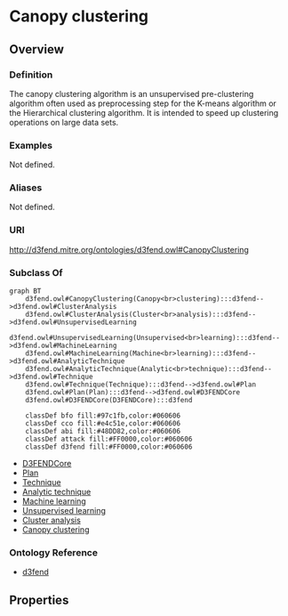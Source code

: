 # Canopy clustering

## Overview

### Definition
The canopy clustering algorithm is an unsupervised pre-clustering algorithm  often used as preprocessing step for the K-means algorithm or the Hierarchical clustering algorithm. It is intended to speed up clustering operations on large data sets.

### Examples
Not defined.

### Aliases
Not defined.

### URI
http://d3fend.mitre.org/ontologies/d3fend.owl#CanopyClustering

### Subclass Of
```mermaid
graph BT
    d3fend.owl#CanopyClustering(Canopy<br>clustering):::d3fend-->d3fend.owl#ClusterAnalysis
    d3fend.owl#ClusterAnalysis(Cluster<br>analysis):::d3fend-->d3fend.owl#UnsupervisedLearning
    d3fend.owl#UnsupervisedLearning(Unsupervised<br>learning):::d3fend-->d3fend.owl#MachineLearning
    d3fend.owl#MachineLearning(Machine<br>learning):::d3fend-->d3fend.owl#AnalyticTechnique
    d3fend.owl#AnalyticTechnique(Analytic<br>technique):::d3fend-->d3fend.owl#Technique
    d3fend.owl#Technique(Technique):::d3fend-->d3fend.owl#Plan
    d3fend.owl#Plan(Plan):::d3fend-->d3fend.owl#D3FENDCore
    d3fend.owl#D3FENDCore(D3FENDCore):::d3fend
    
    classDef bfo fill:#97c1fb,color:#060606
    classDef cco fill:#e4c51e,color:#060606
    classDef abi fill:#48DD82,color:#060606
    classDef attack fill:#FF0000,color:#060606
    classDef d3fend fill:#FF0000,color:#060606
```

- [D3FENDCore](/docs/ontology/reference/model/D3FENDCore/D3FENDCore.md)
- [Plan](/docs/ontology/reference/model/D3FENDCore/Plan/Plan.md)
- [Technique](/docs/ontology/reference/model/D3FENDCore/Plan/Technique/Technique.md)
- [Analytic technique](/docs/ontology/reference/model/D3FENDCore/Plan/Technique/Analytic%20technique/Analytic%20technique.md)
- [Machine learning](/docs/ontology/reference/model/D3FENDCore/Plan/Technique/Analytic%20technique/Machine%20learning/Machine%20learning.md)
- [Unsupervised learning](/docs/ontology/reference/model/D3FENDCore/Plan/Technique/Analytic%20technique/Machine%20learning/Unsupervised%20learning/Unsupervised%20learning.md)
- [Cluster analysis](/docs/ontology/reference/model/D3FENDCore/Plan/Technique/Analytic%20technique/Machine%20learning/Unsupervised%20learning/Cluster%20analysis/Cluster%20analysis.md)
- [Canopy clustering](/docs/ontology/reference/model/D3FENDCore/Plan/Technique/Analytic%20technique/Machine%20learning/Unsupervised%20learning/Cluster%20analysis/Canopy%20clustering/Canopy%20clustering.md)


### Ontology Reference
- [d3fend](http://d3fend.mitre.org/ontologies/d3fend.owl#)

## Properties

